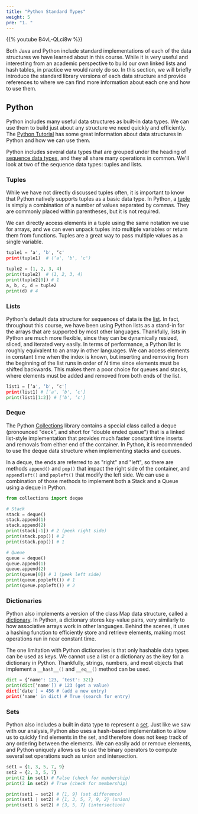 ```yaml
---
title: "Python Standard Types"
weight: 5
pre: "1. "
---
```

{{% youtube B4vL-QLci8w %}}

Both Java and Python include standard implementations of each of the data structures we have learned about in this course. While it is very useful and interesting from an academic perspective to build our own linked lists and hash tables, in practice we would rarely do so. In this section, we will briefly introduce the standard library versions of each data structure and provide references to where we can find more information about each one and how to use them. 

## Python

Python includes many useful data structures as built-in data types. We can use them to build just about any structure we need quickly and efficiently. The [Python Tutorial](https://docs.python.org/3/tutorial/datastructures.html) has some great information about data structures in Python and how we can use them.

Python includes several data types that are grouped under the heading of [sequence data types](https://docs.python.org/3/library/stdtypes.html#sequence-types-list-tuple-range), and they all share many operations in common. We'll look at two of the sequence data types: tuples and lists. 

### Tuples

While we have not directly discussed tuples often, it is important to know that Python natively supports tuples as a basic data type. In Python, a [tuple](https://docs.python.org/3/library/stdtypes.html#tuple) is simply a combination of a number of values separated by commas. They are commonly placed within parentheses, but it is not required. 

We can directly access elements in a tuple using the same notation we use for arrays, and we can even unpack tuples into multiple variables or return them from functions. Tuples are a great way to pass multiple values as a single variable.

```python
tuple1 = ‘a', ‘b', ‘c'
print(tuple1)  # (‘a', ‘b', ‘c')

tuple2 = (1, 2, 3, 4)
print(tuple2)  # (1, 2, 3, 4)
print(tuple2[0]) # 1
a, b, c, d = tuple2
print(d) # 4
```

### Lists

Python's default data structure for sequences of data is the [list](https://docs.python.org/3/library/stdtypes.html#list). In fact, throughout this course, we have been using Python lists as a stand-in for the arrays that are supported by most other languages. Thankfully, lists in Python are much more flexible, since they can be dynamically resized, sliced, and iterated very easily. In terms of performance, a Python list is roughly equivalent to an array in other languages. We can access elements in constant time when the index is known, but inserting and removing from the beginning of the list runs in order of $N$ time since elements must be shifted backwards. This makes them a poor choice for queues and stacks, where elements must be added and removed from both ends of the list. 

```python
list1 = [‘a', ‘b', ‘c']
print(list1) # [‘a', ‘b', ‘c']
print(list1[1:2]) # [‘b', ‘c']
```

### Deque

The Python [Collections](https://docs.python.org/3.8/library/collections.html) library contains a special class called a deque (pronounced "deck", and short for "double ended queue") that is a linked list-style implementation that provides much faster constant time inserts and removals from either end of the container. In Python, it is recommended to use the deque data structure when implementing stacks and queues. 

In a deque, the ends are referred to as "right" and "left", so there are methods `append()` and `pop()` that impact the right side of the container, and `appendleft()` and `popleft()` that modify the left side. We can use a combination of those methods to implement both a Stack and a Queue using a deque in Python.

```python
from collections import deque

# Stack
stack = deque()
stack.append(1)
stack.append(2)
print(stack[-1]) # 2 (peek right side)
print(stack.pop()) # 2
print(stack.pop()) # 1

# Queue
queue = deque()
queue.append(1)
queue.append(2)
print(queue[0]) # 1 (peek left side)
print(queue.popleft()) # 1
print(queue.popleft()) # 2
```

### Dictionaries

Python also implements a version of the class Map data structure, called a [dictionary](https://docs.python.org/3/tutorial/datastructures.html#dictionaries). In Python, a dictionary stores key-value pairs, very similarly to how associative arrays work in other languages. Behind the scenes, it uses a hashing function to efficiently store and retrieve elements, making most operations run in near constant time. 

The one limitation with Python dictionaries is that only hashable data types can be used as keys. We cannot use a list or a dictionary as the key for a dictionary in Python. Thankfully, strings, numbers, and most objects that implement a `__hash__()` and `__eq__()` method can be used.

```python
dict = {‘name': 123, ‘test': 321}
print(dict[‘name']) # 123 (get a value)
dict[‘date'] = 456 # (add a new entry)
print(‘name' in dict) # True (search for entry)
```

### Sets

Python also includes a built in data type to represent a [set](https://docs.python.org/3/tutorial/datastructures.html#sets). Just like we saw with our analysis, Python also uses a hash-based implementation to allow us to quickly find elements in the set, and therefore does not keep track of any ordering between the elements. We can easily add or remove elements, and Python uniquely allows us to use the binary operators to compute several set operations such as union and intersection.

```python
set1 = {1, 3, 5, 7, 9}
set2 = {2, 3, 5, 7}
print(2 in set1) # False (check for membership)
print(2 in set2) # True (check for membership)

print(set1 – set2) # {1, 9} (set difference)
print(set1 | set2) # {1, 3, 5, 7, 9, 2} (union)
print(set1 & set2) # {3, 5, 7} (intersection)
```
